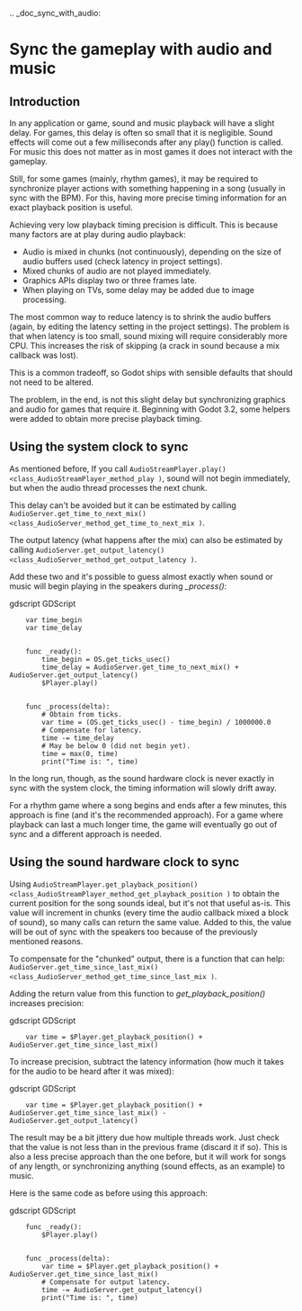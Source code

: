 .. _doc_sync_with_audio:

Sync the gameplay with audio and music
=======================================

Introduction
------------

In any application or game, sound and music playback will have a slight delay. For games, this delay is often so small that it is negligible. Sound effects will come out a few milliseconds after any play() function is called. For music this does not matter as in most games it does not interact with the gameplay.

Still, for some games (mainly, rhythm games), it may be required to synchronize player actions with something happening in a song (usually in sync with the BPM). For this, having more precise timing information for an exact playback position is useful.

Achieving very low playback timing precision is difficult. This is because many factors are at play during audio playback:

* Audio is mixed in chunks (not continuously), depending on the size of audio buffers used (check latency in project settings).
* Mixed chunks of audio are not played immediately.
* Graphics APIs display two or three frames late.
* When playing on TVs, some delay may be added due to image processing.

The most common way to reduce latency is to shrink the audio buffers (again, by editing the latency setting in the project settings). The problem is that when latency is too small, sound mixing will require considerably more CPU. This increases the risk of skipping (a crack in sound because a mix callback was lost).

This is a common tradeoff, so Godot ships with sensible defaults that should not need to be altered.

The problem, in the end, is not this slight delay but synchronizing graphics and audio for games that require it. Beginning with Godot 3.2, some helpers were added to obtain more precise playback timing.

Using the system clock to sync
------------------------------

As mentioned before, If you call `AudioStreamPlayer.play()<class_AudioStreamPlayer_method_play )`, sound will not begin immediately, but when the audio thread processes the next chunk.

This delay can't be avoided but it can be estimated by calling `AudioServer.get_time_to_next_mix()<class_AudioServer_method_get_time_to_next_mix )`.

The output latency (what happens after the mix) can also be estimated by calling `AudioServer.get_output_latency()<class_AudioServer_method_get_output_latency )`.

Add these two and it's possible to guess almost exactly when sound or music will begin playing in the speakers during *_process()*:

gdscript GDScript

```
    var time_begin
    var time_delay


    func _ready():
        time_begin = OS.get_ticks_usec()
        time_delay = AudioServer.get_time_to_next_mix() + AudioServer.get_output_latency()
        $Player.play()


    func _process(delta):
        # Obtain from ticks.
        var time = (OS.get_ticks_usec() - time_begin) / 1000000.0
        # Compensate for latency.
        time -= time_delay
        # May be below 0 (did not begin yet).
        time = max(0, time)
        print("Time is: ", time)
```


In the long run, though, as the sound hardware clock is never exactly in sync with the system clock, the timing information will slowly drift away.

For a rhythm game where a song begins and ends after a few minutes, this approach is fine (and it's the recommended approach). For a game where playback can last a much longer time, the game will eventually go out of sync and a different approach is needed.

Using the sound hardware clock to sync
--------------------------------------

Using `AudioStreamPlayer.get_playback_position()<class_AudioStreamPlayer_method_get_playback_position )` to obtain the current position for the song sounds ideal, but it's not that useful as-is. This value will increment in chunks (every time the audio callback mixed a block of sound), so many calls can return the same value. Added to this, the value will be out of sync with the speakers too because of the previously mentioned reasons.

To compensate for the "chunked" output, there is a function that can help: `AudioServer.get_time_since_last_mix()<class_AudioServer_method_get_time_since_last_mix )`.


Adding the return value from this function to *get_playback_position()* increases precision:

gdscript GDScript

```
    var time = $Player.get_playback_position() + AudioServer.get_time_since_last_mix()
```

To increase precision, subtract the latency information (how much it takes for the audio to be heard after it was mixed):

gdscript GDScript

```
    var time = $Player.get_playback_position() + AudioServer.get_time_since_last_mix() - AudioServer.get_output_latency()
```

The result may be a bit jittery due how multiple threads work. Just check that the value is not less than in the previous frame (discard it if so). This is also a less precise approach than the one before, but it will work for songs of any length, or synchronizing anything (sound effects, as an example) to music.

Here is the same code as before using this approach:

gdscript GDScript

```
    func _ready():
        $Player.play()


    func _process(delta):
        var time = $Player.get_playback_position() + AudioServer.get_time_since_last_mix()
        # Compensate for output latency.
        time -= AudioServer.get_output_latency()
        print("Time is: ", time)
```
